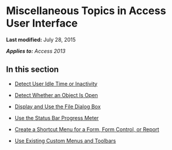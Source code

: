 
# Miscellaneous Topics in Access User Interface

 **Last modified:** July 28, 2015

 _**Applies to:** Access 2013_

## In this section


-  [Detect User Idle Time or Inactivity](40e9c4ef-a81b-074b-0be0-8247b4ea525b.md)
    
-  [Detect Whether an Object Is Open](9378430d-752b-1ede-96af-235c7e79a06f.md)
    
-  [Display and Use the File Dialog Box](e4690a8b-f976-3be9-70b0-2d8c2377a19a.md)
    
-  [Use the Status Bar Progress Meter](1ced64d3-56e4-064e-3dd2-d6b5e4dbdd8a.md)
    
-  [Create a Shortcut Menu for a Form, Form Control, or Report](56fe8923-053f-e04d-78d6-c4dd814b6499.md)
    
-  [Use Existing Custom Menus and Toolbars](581167ca-7c9c-4402-a9b7-49393750079c.md)
    
